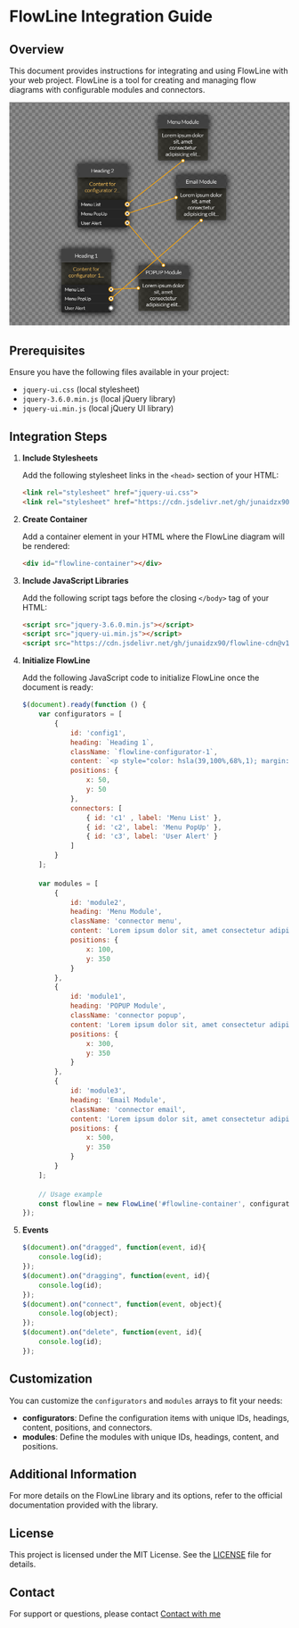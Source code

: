# FlowLine Integration Guide

## Overview

This document provides instructions for integrating and using FlowLine with your web project. FlowLine is a tool for creating and managing flow diagrams with configurable modules and connectors.

![Preview Image](https://github.com/junaidzx90/flowline-cdn/blob/main/preview.png?raw=true)

## Prerequisites

Ensure you have the following files available in your project:

- `jquery-ui.css` (local stylesheet)
- `jquery-3.6.0.min.js` (local jQuery library)
- `jquery-ui.min.js` (local jQuery UI library)

## Integration Steps

1. **Include Stylesheets**

   Add the following stylesheet links in the `<head>` section of your HTML:

   ```html
   <link rel="stylesheet" href="jquery-ui.css">
   <link rel="stylesheet" href="https://cdn.jsdelivr.net/gh/junaidzx90/flowline-cdn@v1.0.0/flowline.min.css">
   ```

2. **Create Container**

   Add a container element in your HTML where the FlowLine diagram will be rendered:

   ```html
   <div id="flowline-container"></div>
   ```

3. **Include JavaScript Libraries**

   Add the following script tags before the closing `</body>` tag of your HTML:

   ```html
   <script src="jquery-3.6.0.min.js"></script>
   <script src="jquery-ui.min.js"></script>
   <script src="https://cdn.jsdelivr.net/gh/junaidzx90/flowline-cdn@v1.0.0/flowline.min.js"></script>
   ```

4. **Initialize FlowLine**

   Add the following JavaScript code to initialize FlowLine once the document is ready:

   ```javascript
   $(document).ready(function () {
       var configurators = [
           {
               id: 'config1',
               heading: `Heading 1`,
               className: `flowline-configurator-1`,
               content: `<p style="color: hsla(39,100%,68%,1); margin:0;">Content for configurator 1...</p>`,
               positions: {
                   x: 50,
                   y: 50
               },
               connectors: [
                   { id: 'c1' , label: 'Menu List' },
                   { id: 'c2', label: 'Menu PopUp' },
                   { id: 'c3', label: 'User Alert' }
               ]
           }
       ];

       var modules = [
           {
               id: 'module2',
               heading: 'Menu Module',
               className: 'connector menu',
               content: 'Lorem ipsum dolor sit, amet consectetur adipisicing elit...',
               positions: {
                   x: 100,
                   y: 350
               }
           },
           {
               id: 'module1',
               heading: 'POPUP Module',
               className: 'connector popup',
               content: 'Lorem ipsum dolor sit, amet consectetur adipisicing elit...',
               positions: {
                   x: 300,
                   y: 350
               }
           },
           {
               id: 'module3',
               heading: 'Email Module',
               className: 'connector email',
               content: 'Lorem ipsum dolor sit, amet consectetur adipisicing elit...',
               positions: {
                   x: 500,
                   y: 350
               }
           }
       ];

       // Usage example
       const flowline = new FlowLine('#flowline-container', configurators, modules);
   });
   ```

5. **Events**

    ```javascript
    $(document).on("dragged", function(event, id){
        console.log(id);
    });
    $(document).on("dragging", function(event, id){
        console.log(id);
    });
    $(document).on("connect", function(event, object){
        console.log(object);
    });
    $(document).on("delete", function(event, id){
        console.log(id);
    });
    ```

## Customization

You can customize the `configurators` and `modules` arrays to fit your needs:

- **configurators**: Define the configuration items with unique IDs, headings, content, positions, and connectors.
- **modules**: Define the modules with unique IDs, headings, content, and positions.

## Additional Information

For more details on the FlowLine library and its options, refer to the official documentation provided with the library.

## License

This project is licensed under the MIT License. See the [LICENSE](LICENSE) file for details.

## Contact

For support or questions, please contact [Contact with me](mailto:contact@easeare.com)